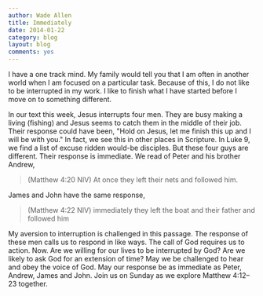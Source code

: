```yaml
---
author: Wade Allen
title: Immediately
date: 2014-01-22
category: blog
layout: blog
comments: yes
---
```

 
I have a one track mind. My family would tell you that I am often in another world when I am focused on a particular task. Because of this, I do not like to be interrupted in my work. I like to finish what I have started before I move on to something different. 

In our text this week, Jesus interrupts four men. They are busy making a living (fishing) and Jesus seems to catch them in the middle of their job. Their response could have been, "Hold on Jesus, let me finish this up and I will be with you." In fact, we see this in other places in Scripture. In Luke 9, we find a list of excuse ridden would-be disciples. But these four guys are different. Their response is immediate. We read of Peter and his brother Andrew,

>(Matthew 4:20 NIV) At once they left their nets and followed him.

James and John have the same response,

>(Matthew 4:22 NIV) immediately they left the boat and their father and followed him

My aversion to interruption is challenged in this passage. The response of these men calls us to respond in like ways. The call of God requires us to action. Now. Are we willing for our lives to be interrupted by God? Are we likely to ask God for an extension of time? May we be challenged to hear and obey the voice of God. May our response be as immediate as Peter, Andrew, James and John. Join us on Sunday as we explore Matthew 4:12–23 together.

